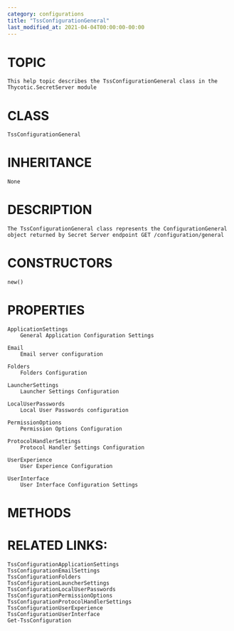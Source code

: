 ```yaml
---
category: configurations
title: "TssConfigurationGeneral"
last_modified_at: 2021-04-04T00:00:00-00:00
---
```


# TOPIC
    This help topic describes the TssConfigurationGeneral class in the Thycotic.SecretServer module

# CLASS
    TssConfigurationGeneral

# INHERITANCE
    None

# DESCRIPTION
    The TssConfigurationGeneral class represents the ConfigurationGeneral object returned by Secret Server endpoint GET /configuration/general

# CONSTRUCTORS
    new()

# PROPERTIES
    ApplicationSettings
        General Application Configuration Settings

    Email
        Email server configuration

    Folders
        Folders Configuration

    LauncherSettings
        Launcher Settings Configuration

    LocalUserPasswords
        Local User Passwords configuration

    PermissionOptions
        Permission Options Configuration

    ProtocolHandlerSettings
        Protocol Handler Settings Configuration

    UserExperience
        User Experience Configuration

    UserInterface
        User Interface Configuration Settings

# METHODS

# RELATED LINKS:
    TssConfigurationApplicationSettings
    TssConfigurationEmailSettings
    TssConfigurationFolders
    TssConfigurationLauncherSettings
    TssConfigurationLocalUserPasswords
    TssConfigurationPermissionOptions
    TssConfigurationProtocolHandlerSettings
    TssConfigurationUserExperience
    TssConfigurationUserInterface
    Get-TssConfiguration